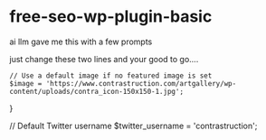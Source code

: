 # free-seo-wp-plugin-basic
ai llm gave me this with a few prompts

just change these two lines and your good to go....


    // Use a default image if no featured image is set
    $image = 'https://www.contrastruction.com/artgallery/wp-content/uploads/contra_icon-150x150-1.jpg';
  }

  // Default Twitter username
  $twitter_username = 'contrastruction';

